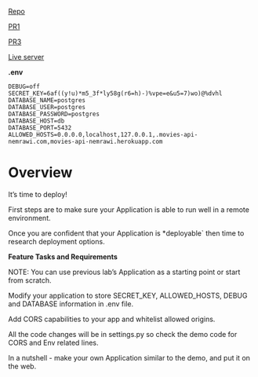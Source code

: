 [Repo](https://github.com/Mohammadnim123/drf_api_deploy)

[PR1](https://github.com/Mohammadnim123/drf_api_deploy/pull/1)

[PR3](https://github.com/Mohammadnim123/drf_api_deploy/pull/3)

[Live server](https://movies-api-nemrawi.herokuapp.com/api/v1/movies/)

**.env**

```
DEBUG=off
SECRET_KEY=6af((y!u)*m5_3f*ly58g(r6=h)-)%vpe=e&u5=7)wo)@%dvhl
DATABASE_NAME=postgres
DATABASE_USER=postgres
DATABASE_PASSWORD=postgres
DATABASE_HOST=db
DATABASE_PORT=5432
ALLOWED_HOSTS=0.0.0.0,localhost,127.0.0.1,.movies-api-nemrawi.com,movies-api-nemrawi.herokuapp.com
```

# Overview

It’s time to deploy!

First steps are to make sure your Application is able to run well in a remote environment.

Once you are confident that your Application is *deployable` then time to research deployment options.

**Feature Tasks and Requirements**

NOTE: You can use previous lab’s Application as a starting point or start from scratch.

Modify your application to store SECRET_KEY, ALLOWED_HOSTS, DEBUG and DATABASE information in .env file.

Add CORS capabilities to your app and whitelist allowed origins.

All the code changes will be in settings.py so check the demo code for CORS and Env related lines.

In a nutshell - make your own Application similar to the demo, and put it on the web.